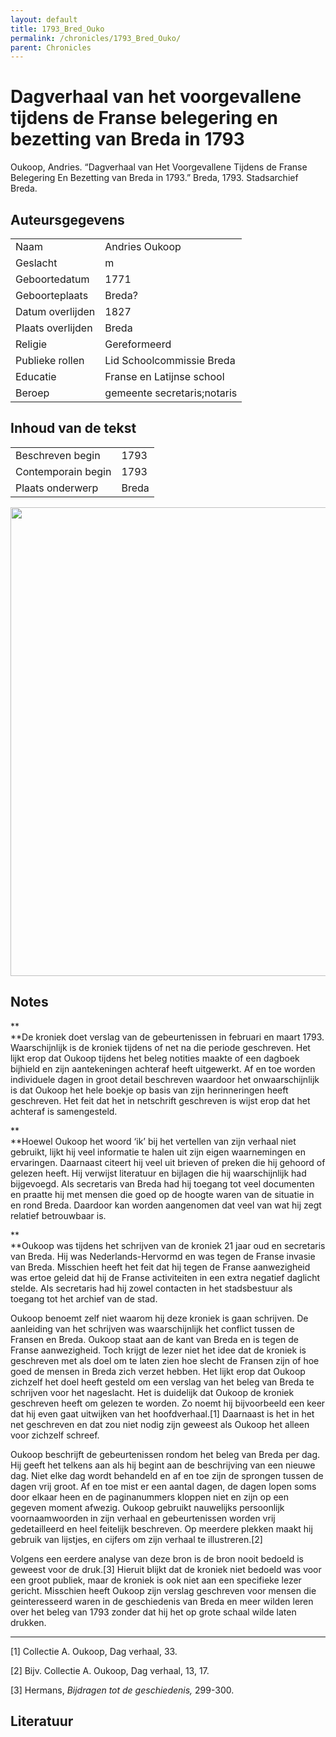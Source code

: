 ```yaml
---
layout: default
title: 1793_Bred_Ouko
permalink: /chronicles/1793_Bred_Ouko/
parent: Chronicles
--- 
```



# Dagverhaal van het voorgevallene tijdens de Franse belegering en bezetting van Breda in 1793 

Oukoop, Andries. “Dagverhaal van Het Voorgevallene Tijdens de Franse Belegering En Bezetting van Breda in 1793.” Breda, 1793. Stadsarchief Breda. 

## Auteursgegevens 

| | | 
| --------------- | --------------- | 
| Naam | Andries Oukoop | 
| Geslacht | m | 
 | Geboortedatum | 1771 | 
| Geboorteplaats | Breda? | 
| Datum overlijden | 1827 | 
| Plaats overlijden | Breda | 
| Religie | Gereformeerd | 
| Publieke rollen | Lid Schoolcommissie Breda | 
| Educatie | Franse en Latijnse school | 
| Beroep | gemeente secretaris;notaris | 

## Inhoud van de tekst 

| | | 
| --------------- | --------------- | 
| Beschreven begin | 1793 | 
| Contemporain begin | 1793 | 
| Plaats onderwerp | Breda | 

[<img src="..\..\barplots_chronicles\1793_Bred_Ouko.jpg" width="750"/>](..\..\barplots_chronicles\1793_Bred_Ouko.jpg) 

## Notes 

**  
**De kroniek doet verslag van de gebeurtenissen in februari en maart 1793.
Waarschijnlijk is de kroniek tijdens of net na die periode geschreven. Het
lijkt erop dat Oukoop tijdens het beleg notities maakte of een dagboek
bijhield en zijn aantekeningen achteraf heeft uitgewerkt. Af en toe worden
individuele dagen in groot detail beschreven waardoor het onwaarschijnlijk is
dat Oukoop het hele boekje op basis van zijn herinneringen heeft geschreven.
Het feit dat het in netschrift geschreven is wijst erop dat het achteraf is
samengesteld.

**  
**Hoewel Oukoop het woord ‘ik’ bij het vertellen van zijn verhaal niet
gebruikt, lijkt hij veel informatie te halen uit zijn eigen waarnemingen en
ervaringen. Daarnaast citeert hij veel uit brieven of preken die hij gehoord
of gelezen heeft. Hij verwijst literatuur en bijlagen die hij waarschijnlijk
had bijgevoegd. Als secretaris van Breda had hij toegang tot veel documenten
en praatte hij met mensen die goed op de hoogte waren van de situatie in en
rond Breda. Daardoor kan worden aangenomen dat veel van wat hij zegt relatief
betrouwbaar is.

**  
**Oukoop was tijdens het schrijven van de kroniek 21 jaar oud en secretaris
van Breda. Hij was Nederlands-Hervormd en was tegen de Franse invasie van
Breda. Misschien heeft het feit dat hij tegen de Franse aanwezigheid was ertoe
geleid dat hij de Franse activiteiten in een extra negatief daglicht stelde.
Als secretaris had hij zowel contacten in het stadsbestuur als toegang tot het
archief van de stad.

Oukoop benoemt zelf niet waarom hij deze kroniek is gaan schrijven. De
aanleiding van het schrijven was waarschijnlijk het conflict tussen de Fransen
en Breda. Oukoop staat aan de kant van Breda en is tegen de Franse
aanwezigheid. Toch krijgt de lezer niet het idee dat de kroniek is geschreven
met als doel om te laten zien hoe slecht de Fransen zijn of hoe goed de mensen
in Breda zich verzet hebben. Het lijkt erop dat Oukoop zichzelf het doel heeft
gesteld om een verslag van het beleg van Breda te schrijven voor het
nageslacht. Het is duidelijk dat Oukoop de kroniek geschreven heeft om gelezen
te worden. Zo noemt hij bijvoorbeeld een keer dat hij even gaat uitwijken van
het hoofdverhaal.[1] Daarnaast is het in het net geschreven en dat zou niet
nodig zijn geweest als Oukoop het alleen voor zichzelf schreef.

Oukoop beschrijft de gebeurtenissen rondom het beleg van Breda per dag. Hij
geeft het telkens aan als hij begint aan de beschrijving van een nieuwe dag.
Niet elke dag wordt behandeld en af en toe zijn de sprongen tussen de dagen
vrij groot. Af en toe mist er een aantal dagen, de dagen lopen soms door
elkaar heen en de paginanummers kloppen niet en zijn op een gegeven moment
afwezig. Oukoop gebruikt nauwelijks persoonlijk voornaamwoorden in zijn
verhaal en gebeurtenissen worden vrij gedetailleerd en heel feitelijk
beschreven. Op meerdere plekken maakt hij gebruik van lijstjes, en cijfers om
zijn verhaal te illustreren.[2]

Volgens een eerdere analyse van deze bron is de bron nooit bedoeld is geweest
voor de druk.[3] Hieruit blijkt dat de kroniek niet bedoeld was voor een groot
publiek, maar de kroniek is ook niet aan een specifieke lezer gericht.
Misschien heeft Oukoop zijn verslag geschreven voor mensen die geinteresseerd
waren in de geschiedenis van Breda en meer wilden leren over het beleg van
1793 zonder dat hij het op grote schaal wilde laten drukken.

  

* * *

[1] Collectie A. Oukoop, Dag verhaal, 33.

[2] Bijv. Collectie A. Oukoop, Dag verhaal, 13, 17.

[3] Hermans, _Bijdragen tot de geschiedenis,_ 299-300.



## Literatuur 


